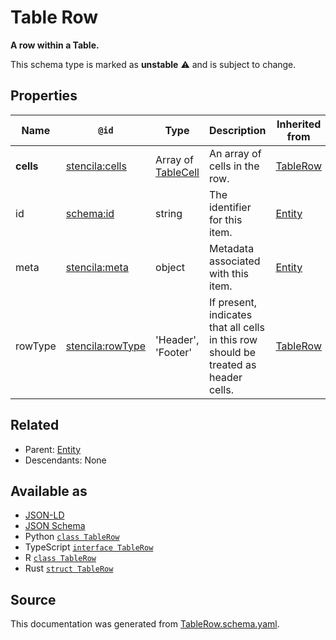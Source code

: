 # Table Row

**A row within a Table.**

This schema type is marked as **unstable** ⚠️ and is subject to change.

## Properties

| Name      | `@id`                                                       | Type                               | Description                                                                         | Inherited from          |
| --------- | ----------------------------------------------------------- | ---------------------------------- | ----------------------------------------------------------------------------------- | ----------------------- |
| **cells** | [stencila:cells](https://schema.stenci.la/cells.jsonld)     | Array of [TableCell](TableCell.md) | An array of cells in the row.                                                       | [TableRow](TableRow.md) |
| id        | [schema:id](https://schema.org/id)                          | string                             | The identifier for this item.                                                       | [Entity](Entity.md)     |
| meta      | [stencila:meta](https://schema.stenci.la/meta.jsonld)       | object                             | Metadata associated with this item.                                                 | [Entity](Entity.md)     |
| rowType   | [stencila:rowType](https://schema.stenci.la/rowType.jsonld) | 'Header', 'Footer'                 | If present, indicates that all cells in this row should be treated as header cells. | [TableRow](TableRow.md) |

## Related

- Parent: [Entity](Entity.md)
- Descendants: None

## Available as

- [JSON-LD](https://schema.stenci.la/TableRow.jsonld)
- [JSON Schema](https://schema.stenci.la/v1/TableRow.schema.json)
- Python [`class TableRow`](https://stencila.github.io/schema/python/docs/types.html#schema.types.TableRow)
- TypeScript [`interface TableRow`](https://stencila.github.io/schema/ts/docs/interfaces/tablerow.html)
- R [`class TableRow`](https://cran.r-project.org/web/packages/stencilaschema/stencilaschema.pdf)
- Rust [`struct TableRow`](https://docs.rs/stencila-schema/latest/stencila_schema/struct.TableRow.html)

## Source

This documentation was generated from [TableRow.schema.yaml](https://github.com/stencila/stencila/blob/master/schema/schema/TableRow.schema.yaml).
